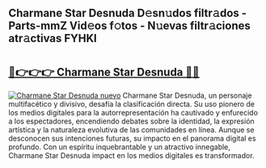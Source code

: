 ## Charmane Star Desnuda D𝚎sn𝚞dos filtr𝚊dos - Parts-mmZ Vid𝚎os f𝚘tos - N𝚞evas filtr𝚊ciones atr𝚊ctivas FYHKl

# <h2><a href="http://mb6ccsh.tromn.icu/?c=Charmane+Star+Desnuda">🔗👉👉👉 Charmane Star Desnuda 🔗🔗</a></h2>

[![Charmane Star Desnuda nuevo](https://i.imgur.com/pEAQMta.gif)](http://mb6ccsh.tromn.icu/?c=Charmane+Star+Desnuda)
Charmane Star Desnuda, un personaje multifacético y divisivo, desafía la clasificación directa. Su uso pionero de los medios digitales para la autorrepresentación ha cautivado y enfurecido a los espectadores, encendiendo debates sobre la identidad, la expresión artística y la naturaleza evolutiva de las comunidades en línea. Aunque se desconocen sus intenciones futuras, su impacto en el panorama digital es profundo. Con un espíritu inquebrantable y un atractivo innegable, Charmane Star Desnuda impact en los medios digitales es transformador.
